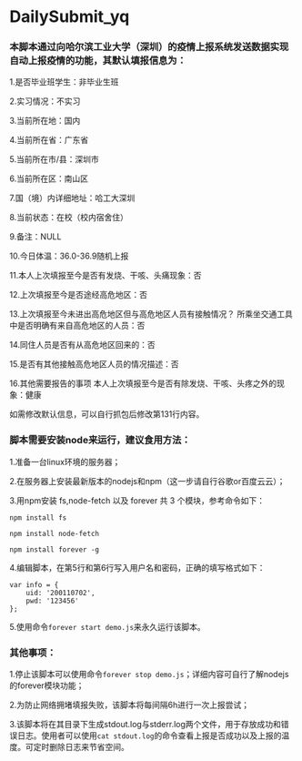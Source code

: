 # DailySubmit_yq

### 本脚本通过向哈尔滨工业大学（深圳）的疫情上报系统发送数据实现自动上报疫情的功能，其默认填报信息为：

1.是否毕业班学生：非毕业生班

2.实习情况：不实习

3.当前所在地：国内

4.当前所在省：广东省

5.当前所在市/县：深圳市

6.当前所在区：南山区

7.国（境）内详细地址：哈工大深圳

8.当前状态：在校（校内宿舍住）

9.备注：NULL

10.今日体温：36.0-36.9随机上报

11.本人上次填报至今是否有发烧、干咳、头痛现象：否

12.上次填报至今是否途经高危地区：否

13.上次填报至今未进出高危地区但与高危地区人员有接触情况？ 所乘坐交通工具中是否明确有来自高危地区的人员：否

14.同住人员是否有从高危地区回来的：否

15.是否有其他接触高危地区人员的情况描述：否

16.其他需要报告的事项 本人上次填报至今是否有除发烧、干咳、头疼之外的现象：健康

如需修改默认信息，可以自行抓包后修改第131行内容。

### 脚本需要安装node来运行，建议食用方法：

1.准备一台linux环境的服务器；

2.在服务器上安装最新版本的nodejs和npm（这一步请自行谷歌or百度云云）；

3.用npm安装 fs,node-fetch 以及 forever 共 3 个模块，参考命令如下：

  `npm install fs`
  
  `npm install node-fetch`
  
  `npm install forever -g`
  
4.编辑脚本，在第5行和第6行写入用户名和密码，正确的填写格式如下：
  ```
  var info = {
	  uid: '200110702',
	  pwd: '123456'
  };
  ```
  
5.使用命令`forever start demo.js`来永久运行该脚本。


### 其他事项：

1.停止该脚本可以使用命令`forever stop demo.js`；详细内容可自行了解nodejs的forever模块功能；

2.为防止网络拥堵填报失败，该脚本将每间隔6h进行一次上报尝试；

3.该脚本将在其目录下生成stdout.log与stderr.log两个文件，用于存放成功和错误日志。使用者可以使用`cat stdout.log`的命令查看上报是否成功以及上报的温度。可定时删除日志来节省空间。
